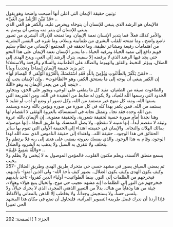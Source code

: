 ------------------------------------------------------------------------

وتبين حقيقة الإيمان التي اعلن أنها أصبحت واضحة وهو يقول:  
«قَدْ تَبَيَّنَ الرُّشْدُ مِنَ الْغَيِّ» ..  
فالإيمان هو الرشد الذي ينبغي للإنسان أن يتوخاه ويحرص عليه. والكفر هو
الغي الذي ينبغي للإنسان أن ينفر منه ويتقي أن يوصم به.  
والأمر كذلك فعلاً. فما يتدبر الإنسان نعمة الإيمان، وما تمنحه للإدراك
البشري من تصور ناصع واضح،، وما تمنحه للقلب البشري من طمأنينة وسلام، وما
تثيره في النفس البشرية من اهتمامات رفيعة ومشاعر نظيفة، وما تحققه في
المجتمع الإنساني من نظام سليم قويم دافع إلى تنمية الحياة وترقية الحياة..
ما يتدبر الإنسان نعمة الإيمان على هذا النحو حتى يجد فيها الرشد الذي لا
يرفضه إلا سفيه، يترك الرشد إلى الغي، ويدع الهدى إلى الضلال، ويؤثر التخبط
والقلق والهبوط والضآلة على الطمأنينة والسلام والرفعة والاستعلاء! ثم يزيد
حقيقة الإيمان إيضاحاً وتحديداً وبياناً:  
«فَمَنْ يَكْفُرْ بِالطَّاغُوتِ وَيُؤْمِنْ بِاللَّهِ فَقَدِ اسْتَمْسَكَ بِالْعُرْوَةِ الْوُثْقى لَا انْفِصامَ لَها»
..  
إن الكفر ينبغي أن يوجه إلى ما يستحق الكفر، وهو «الطاغوت» . وإن الإيمان
يجب أن يتجه إلى من يجدر الإيمان به وهو «اللَّهُ» .  
والطاغوت صيغة من الطغيان، تفيد كل ما يطغى على الوعي، ويجور على الحق،
ويتجاوز الحدود التي رسمها الله للعباد، ولا يكون له ضابط من العقيدة في
الله، ومن الشريعة التي يسنها الله، ومنه كل منهج غير مستمد من الله، وكل
تصور أو وضع أو أدب أو تقليد لا يستمد من الله. فمن يكفر بهذا كله في كل
صورة من صوره ويؤمن بالله وحده ويستمد من الله وحده فقد نجا.. وتتمثل نجاته
في استمساكه بالعروة الوثقى لا انفصام لها.  
وهنا نجدنا أمام صورة حسية لحقيقة شعورية، ولحقيقة معنوية.. إن الإيمان
بالله عروة وثيقة لا تنفصم أبداً.. إنها متينة لا تنقطع.. ولا يضل الممسك
بها طريق النجاة.. إنها موصولة بمالك الهلاك والنجاة.. والإيمان في حقيقته
اهتداء إلى الحقيقة الأولى التي تقوم بها سائر الحقائق في هذا الوجود..
حقيقة الله.. واهتداء إلى حقيقة الناموس الذي سنه الله لهذا الوجود، وقام
به هذا الوجود. والذي يمسك بعروته يمضي على هدى إلى ربه فلا يرتطم ولا
يتخلف ولا تتفرق به السبل ولا يذهب به الشرود والضلال.  
«وَاللَّهُ سَمِيعٌ عَلِيمٌ» ..  
يسمع منطق الألسنة، ويعلم مكنون القلوب. فالمؤمن الموصول به لا يُبخس ولا
يظلم ولا يخيب.  
257- ثم يمضي السياق يصور في مشهد حسي حي متحرك طريق الهدى وطريق الضلال
وكيف يكون الهدى وكيف يكون الضلال.. يصور كيف يأخذ الله- ولي الذين آمنوا-
بأيديهم، فيخرجهم من الظلمات إلى النور. بينما الطواغيت- أولياء الذين
كفروا- تأخذ بأيديهم فتخرجهم من النور إلى الظلمات! إنه مشهد عجيب حي موح.
والخيال يتبع هؤلاء وهؤلاء، جيئة من هنا وذهاباً من هناك. بدلاً من التعبير
الذهني المجرد، الذي لا يحرك خيالاً، ولا يلمس حساً، ولا يستجيش وجداناً، ولا
يخاطب إلا الذهن بالمعاني والألفاظ.  
فإذا أردنا أن ندرك فضل طريقة التصوير القرآنية، فلنحاول أن نضع في مكان
هذا المشهد الحي تعبيرا

------------------------------------------------------------------------

الجزء: 1 ¦ الصفحة: 292
